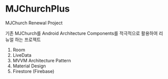 # MJChurchPlus
MJChurch Renewal Project

기존 MJChurch를 Android Architecture Components를 적극적으로 활용하여 리뉴얼 하는 프로젝트

1. Room
2. LiveData
3. MVVM Architecture Pattern
4. Material Design
5. Firestore (Firebase)
